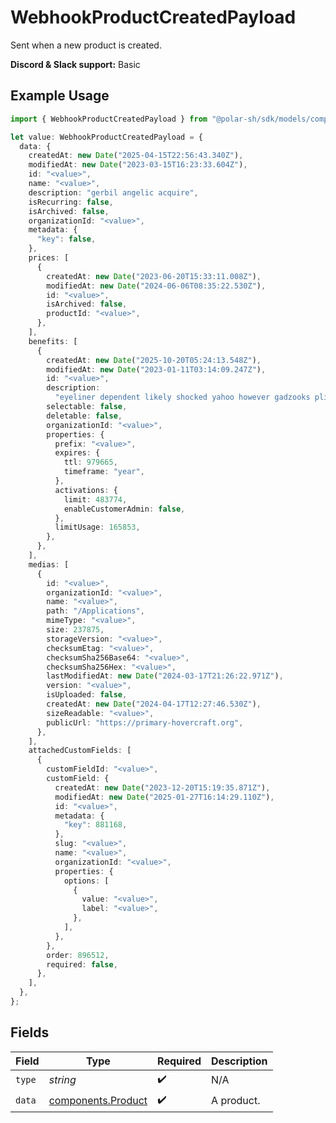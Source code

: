 # WebhookProductCreatedPayload

Sent when a new product is created.

**Discord & Slack support:** Basic

## Example Usage

```typescript
import { WebhookProductCreatedPayload } from "@polar-sh/sdk/models/components";

let value: WebhookProductCreatedPayload = {
  data: {
    createdAt: new Date("2025-04-15T22:56:43.340Z"),
    modifiedAt: new Date("2023-03-15T16:23:33.604Z"),
    id: "<value>",
    name: "<value>",
    description: "gerbil angelic acquire",
    isRecurring: false,
    isArchived: false,
    organizationId: "<value>",
    metadata: {
      "key": false,
    },
    prices: [
      {
        createdAt: new Date("2023-06-20T15:33:11.008Z"),
        modifiedAt: new Date("2024-06-06T08:35:22.530Z"),
        id: "<value>",
        isArchived: false,
        productId: "<value>",
      },
    ],
    benefits: [
      {
        createdAt: new Date("2025-10-20T05:24:13.548Z"),
        modifiedAt: new Date("2023-01-11T03:14:09.247Z"),
        id: "<value>",
        description:
          "eyeliner dependent likely shocked yahoo however gadzooks pliers drat",
        selectable: false,
        deletable: false,
        organizationId: "<value>",
        properties: {
          prefix: "<value>",
          expires: {
            ttl: 979665,
            timeframe: "year",
          },
          activations: {
            limit: 483774,
            enableCustomerAdmin: false,
          },
          limitUsage: 165853,
        },
      },
    ],
    medias: [
      {
        id: "<value>",
        organizationId: "<value>",
        name: "<value>",
        path: "/Applications",
        mimeType: "<value>",
        size: 237875,
        storageVersion: "<value>",
        checksumEtag: "<value>",
        checksumSha256Base64: "<value>",
        checksumSha256Hex: "<value>",
        lastModifiedAt: new Date("2024-03-17T21:26:22.971Z"),
        version: "<value>",
        isUploaded: false,
        createdAt: new Date("2024-04-17T12:27:46.530Z"),
        sizeReadable: "<value>",
        publicUrl: "https://primary-hovercraft.org",
      },
    ],
    attachedCustomFields: [
      {
        customFieldId: "<value>",
        customField: {
          createdAt: new Date("2023-12-20T15:19:35.871Z"),
          modifiedAt: new Date("2025-01-27T16:14:29.110Z"),
          id: "<value>",
          metadata: {
            "key": 881168,
          },
          slug: "<value>",
          name: "<value>",
          organizationId: "<value>",
          properties: {
            options: [
              {
                value: "<value>",
                label: "<value>",
              },
            ],
          },
        },
        order: 896512,
        required: false,
      },
    ],
  },
};
```

## Fields

| Field                                                    | Type                                                     | Required                                                 | Description                                              |
| -------------------------------------------------------- | -------------------------------------------------------- | -------------------------------------------------------- | -------------------------------------------------------- |
| `type`                                                   | *string*                                                 | :heavy_check_mark:                                       | N/A                                                      |
| `data`                                                   | [components.Product](../../models/components/product.md) | :heavy_check_mark:                                       | A product.                                               |